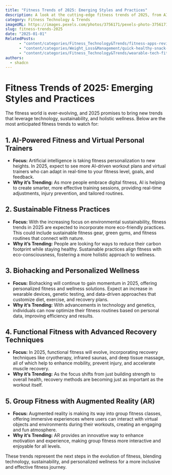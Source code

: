 ```yaml
---
title: "Fitness Trends of 2025: Emerging Styles and Practices"
description: A look at the cutting-edge fitness trends of 2025, from AI-powered workouts to personalized health plans, that are set to revolutionize the fitness industry.
category: Fitness Technology & Trends
imageURL: https://images.pexels.com/photos/3756171/pexels-photo-3756171.jpeg
slug: fitness-trends-2025
date: "2025-01-01"
RelatedPosts:
      - "content/categories/Fitness_Technology&Trends/fitness-apps-review.md"
      - "content/categories/Weight_Loss&Management/quick-healthy-snack-ideas.md"
      - "content/categories/Fitness_Technology&Trends/wearable-tech-fitness-trackers.md"
authors:
  - shadcn
---
```


# Fitness Trends of 2025: Emerging Styles and Practices

The fitness world is ever-evolving, and 2025 promises to bring new trends that leverage technology, sustainability, and holistic wellness. Below are the most anticipated fitness trends to watch for:

## 1. **AI-Powered Fitness and Virtual Personal Trainers**
   - **Focus:** Artificial intelligence is taking fitness personalization to new heights. In 2025, expect to see more AI-driven workout plans and virtual trainers who can adapt in real-time to your fitness level, goals, and feedback.
   - **Why it’s Trending:** As more people embrace digital fitness, AI is helping to create smarter, more effective training sessions, providing real-time adjustments, injury prevention, and tailored routines.

## 2. **Sustainable Fitness Practices**
   - **Focus:** With the increasing focus on environmental sustainability, fitness trends in 2025 are expected to incorporate more eco-friendly practices. This could include sustainable fitness gear, green gyms, and fitness routines that connect with nature.
   - **Why it’s Trending:** People are looking for ways to reduce their carbon footprint while staying healthy. Sustainable practices align fitness with eco-consciousness, fostering a more holistic approach to wellness.

## 3. **Biohacking and Personalized Wellness**
   - **Focus:** Biohacking will continue to gain momentum in 2025, offering personalized fitness and wellness solutions. Expect an increase in wearable devices, genetic testing, and data-driven approaches that customize diet, exercise, and recovery plans.
   - **Why it’s Trending:** With advancements in technology and genetics, individuals can now optimize their fitness routines based on personal data, improving efficiency and results.

## 4. **Functional Fitness with Advanced Recovery Techniques**
   - **Focus:** In 2025, functional fitness will evolve, incorporating recovery techniques like cryotherapy, infrared saunas, and deep tissue massage, all of which help to enhance mobility, prevent injury, and accelerate muscle recovery.
   - **Why it’s Trending:** As the focus shifts from just building strength to overall health, recovery methods are becoming just as important as the workout itself.

## 5. **Group Fitness with Augmented Reality (AR)**
   - **Focus:** Augmented reality is making its way into group fitness classes, offering immersive experiences where users can interact with virtual objects and environments during their workouts, creating an engaging and fun atmosphere.
   - **Why it’s Trending:** AR provides an innovative way to enhance motivation and experience, making group fitness more interactive and enjoyable for all levels.

These trends represent the next steps in the evolution of fitness, blending technology, sustainability, and personalized wellness for a more inclusive and effective fitness journey.
